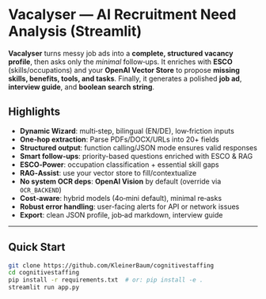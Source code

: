 # Vacalyser — AI Recruitment Need Analysis (Streamlit)

**Vacalyser** turns messy job ads into a **complete, structured vacancy profile**, then asks only the *minimal* follow‑ups. It enriches with **ESCO** (skills/occupations) and your **OpenAI Vector Store** to propose **missing skills, benefits, tools, and tasks**. Finally, it generates a polished **job ad**, **interview guide**, and **boolean search string**.

## Highlights
- **Dynamic Wizard**: multi‑step, bilingual (EN/DE), low‑friction inputs
- **One‑hop extraction**: Parse PDFs/DOCX/URLs into 20+ fields
- **Structured output**: function calling/JSON mode ensures valid responses
- **Smart follow‑ups**: priority-based questions enriched with ESCO & RAG
- **ESCO‑Power**: occupation classification + essential skill gaps
- **RAG‑Assist**: use your vector store to fill/contextualize
- **No system OCR deps**: **OpenAI Vision** by default (override via `OCR_BACKEND`)
- **Cost‑aware**: hybrid models (4o‑mini default), minimal re‑asks
- **Robust error handling**: user-facing alerts for API or network issues
- **Export**: clean JSON profile, job‑ad markdown, interview guide

---

## Quick Start

```bash
git clone https://github.com/KleinerBaum/cognitivestaffing
cd cognitivestaffing
pip install -r requirements.txt  # or: pip install -e .
streamlit run app.py
